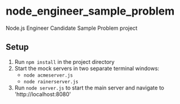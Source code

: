 # node_engineer_sample_problem
Node.js Engineer Candidate Sample Problem project

## Setup 
1. Run `npm install` in the project directory
2. Start the mock servers in two separate terminal windows:
	* `node acmeserver.js`
	* `node rainerserver.js`
3. Run `node server.js` to start the main server and navigate to 'http://localhost:8080'